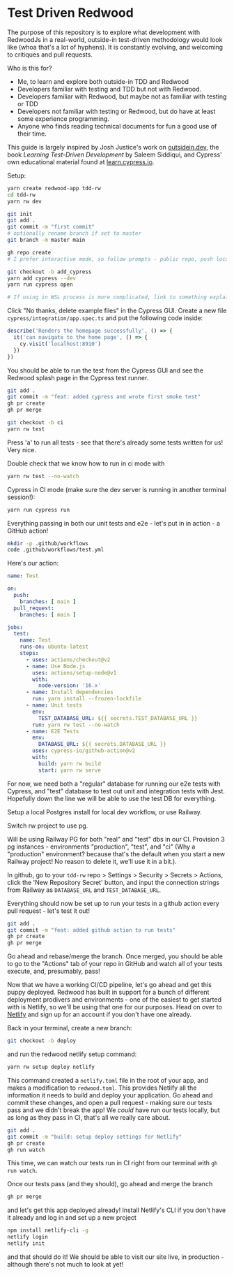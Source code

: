 # Test Driven Redwood

The purpose of this repository is to explore what development with RedwoodJs in a real-world, outside-in test-driven methodology would look like (whoa that's a lot of hyphens). It is constantly evolving, and welcoming to critiques and pull requests.

Who is this for?

- Me, to learn and explore both outside-in TDD and Redwood
- Developers familiar with testing and TDD but not with Redwood.
- Developers familiar with Redwood, but maybe not as familiar with testing or TDD
- Developers not familiar with testing or Redwood, but do have at least some experience programming.
- Anyone who finds reading technical documents for fun a good use of their time.

This guide is largely inspired by Josh Justice's work on [outsidein.dev](https://outsidein.dev), the book *Learning Test-Driven Development* by Saleem Siddiqui, and Cypress' own educational material found at [learn.cypress.io](https://learn.cypress.io).

Setup:

```bash
yarn create redwood-app tdd-rw
cd tdd-rw
yarn rw dev
```

```bash
git init
git add .
git commit -m "first commit"
# optionally rename branch if set to master
git branch -m master main
```

```bash
gh repo create
# I prefer interactive mode, so follow prompts - public repo, push local, path to repo ( . ), add remote
```

```bash
git checkout -b add_cypress
yarn add cypress --dev
yarn run cypress open

# If using in WSL process is more complicated, link to something explaining how to use WSLg or XServer to launch GUI
```

Click "No thanks, delete example files" in the Cypress GUI.
Create a new file `cypress/integration/app.spec.ts` and put the following code inside:

```js
describe('Renders the homepage successfully', () => {
  it('can navigate to the home page', () => {
    cy.visit('localhost:8910')
  })
})
```
You should be able to run the test from the Cypress GUI and see the Redwood splash page in the Cypress test runner.

```bash
git add .
git commit -m "feat: added cypress and wrote first smoke test"
gh pr create
gh pr merge
```
```bash
git checkout -b ci
yarn rw test
```
Press 'a' to run all tests - see that there's already some tests written for us! Very nice.

Double check that we know how to run in ci mode with
```bash
yarn rw test --no-watch
```

Cypress in CI mode (make sure the dev server is running in another terminal session!):

```bash
yarn run cypress run
```
Everything passing in both our unit tests and e2e - let's put in in action - a GitHub action!

```bash
mkdir -p .github/workflows
code .github/workflows/test.yml
```

Here's our action:

```yml
name: Test

on:
  push:
    branches: [ main ]
  pull_request:
    branches: [ main ]

jobs:
  test:
    name: Test
    runs-on: ubuntu-latest
    steps:
      - uses: actions/checkout@v2
      - name: Use Node.js
        uses: actions/setup-node@v1
        with:
          node-version: '16.x'
      - name: Install dependencies
        run: yarn install --frozen-lockfile
      - name: Unit tests
        env:
          TEST_DATABASE_URL: ${{ secrets.TEST_DATABASE_URL }}
        run: yarn rw test --no-watch
      - name: E2E Tests
        env:
          DATABASE_URL: ${{ secrets.DATABASE_URL }}
        uses: cypress-io/github-action@v2
        with:
          build: yarn rw build
          start: yarn rw serve
```

For now, we need both a "regular" database for running our e2e tests with Cypress, and "test" database to test out unit and integration tests with Jest. Hopefully down the line we will be able to use the test DB for everything.

Setup a local Postgres install for local dev workflow, or use Railway.

Switch rw project to use pg.

Will be using Railway PG for both "real" and "test" dbs in our CI.
Provision 3 pg instances - environments "production", "test", and "ci" (Why a "production" environment? because that's the default when you start a new Railway project! No reason to delete it, we'll use it in a bit.).

In github, go to your `tdd-rw` repo > Settings > Security > Secrets > Actions, click the 'New Repository Secret' button, and input the connection strings from Railway as `DATABASE_URL` and `TEST_DATABASE_URL`.

Everything should now be set up to run your tests in a github action every pull request - let's test it out!

```bash
git add .
git commit -m "feat: added github action to run tests"
gh pr create
gh pr merge
```

Go ahead and rebase/merge the branch. Once merged, you should be able to go to the "Actions" tab of your repo in GitHub and watch all of your tests execute, and, presumably, pass!

Now that we have a working CI/CD pipeline, let's go ahead and get this puppy deployed. Redwood has built in support for a bunch of different deployment prodivers and environments - one of the easiest to get started with is Netlify, so we'll be using that one for our purposes. Head on over to [Netlify](https://netlify.com) and sign up for an account if you don't have one already.

Back in your terminal, create a new branch:

```bash
git checkout -b deploy
```

and run the redwood netlify setup command:

```bash
yarn rw setup deploy netlify
```
This command created a `netlify.toml` file in the root of your app, and makes a modification to `redwood.toml`. This provides Netlify all the information it needs to build and deploy your application. Go ahead and commit these changes, and open a pull request - making sure our tests pass and we didn't break the app!
We *could* have run our tests locally, but as long as they pass in CI, that's all we really care about.

```bash
git add .
git commit -m "build: setup deploy settings for Netlify"
gh pr create
gh run watch
```

This time, we can watch our tests run in CI right from our terminal with `gh run watch`.

Once our tests pass (and they should), go ahead and merge the branch

```bash
gh pr merge
```
and let's get this app deployed already! Install Netlify's CLI if you don't have it already and log in and set up a new project

```bash
npm install netlify-cli -g
netlify login
netlify init
```

and that should do it! We should be able to visit our site live, in production - although there's not much to look at yet!
